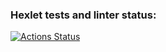 ### Hexlet tests and linter status:
[![Actions Status](https://github.com/Sterphius/python-project-49/workflows/hexlet-check/badge.svg)](https://github.com/Sterphius/python-project-49/actions)
